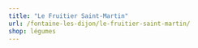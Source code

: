 ```yaml
---
title: "Le Fruitier Saint-Martin"
url: /fontaine-les-dijon/le-fruitier-saint-martin/
shop: légumes
---
```

